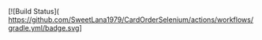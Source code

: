 [![Build Status]( https://github.com/SweetLana1979/CardOrderSelenium/actions/workflows/gradle.yml/badge.svg]
